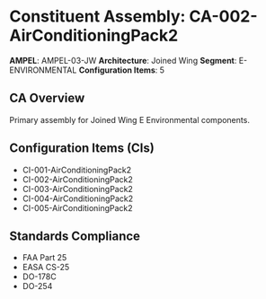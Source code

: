 # Constituent Assembly: CA-002-AirConditioningPack2

**AMPEL**: AMPEL-03-JW
**Architecture**: Joined Wing
**Segment**: E-ENVIRONMENTAL
**Configuration Items**: 5

## CA Overview
Primary assembly for Joined Wing E Environmental components.

## Configuration Items (CIs)
- CI-001-AirConditioningPack2
- CI-002-AirConditioningPack2
- CI-003-AirConditioningPack2
- CI-004-AirConditioningPack2
- CI-005-AirConditioningPack2

## Standards Compliance
- FAA Part 25
- EASA CS-25
- DO-178C
- DO-254

